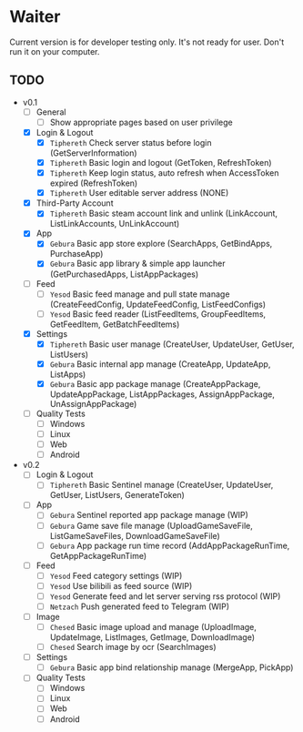 # Waiter

Current version is for developer testing only. It's not ready for user. Don't run it on your computer.

## TODO

- v0.1
  - [ ] General
    - [ ] Show appropriate pages based on user privilege
  - [x] Login & Logout
    - [x] `Tiphereth` Check server status before login  (GetServerInformation)
    - [x] `Tiphereth` Basic login and logout (GetToken, RefreshToken)
    - [x] `Tiphereth` Keep login status, auto refresh when AccessToken expired (RefreshToken)
    - [x] `Tiphereth` User editable server address (NONE)
  - [x] Third-Party Account
    - [x] `Tiphereth` Basic steam account link and unlink (LinkAccount, ListLinkAccounts, UnLinkAccount)
  - [x] App
    - [x] `Gebura` Basic app store explore (SearchApps, GetBindApps, PurchaseApp)
    - [x] `Gebura` Basic app library & simple app launcher (GetPurchasedApps, ListAppPackages)
  - [ ] Feed
    - [ ] `Yesod` Basic feed manage and pull state manage (CreateFeedConfig, UpdateFeedConfig, ListFeedConfigs)
    - [ ] `Yesod` Basic feed reader (ListFeedItems, GroupFeedItems, GetFeedItem, GetBatchFeedItems)
  - [x] Settings
    - [x] `Tiphereth` Basic user manage (CreateUser, UpdateUser, GetUser, ListUsers)
    - [x] `Gebura` Basic internal app manage (CreateApp, UpdateApp, ListApps)
    - [x] `Gebura` Basic app package manage (CreateAppPackage, UpdateAppPackage, ListAppPackages, AssignAppPackage, UnAssignAppPackage)
  - [ ] Quality Tests
    - [ ] Windows
    - [ ] Linux
    - [ ] Web
    - [ ] Android
- v0.2
  - [ ] Login & Logout
    - [ ] `Tiphereth` Basic Sentinel manage (CreateUser, UpdateUser, GetUser, ListUsers, GenerateToken)
  - [ ] App
    - [ ] `Gebura` Sentinel reported app package manage (WIP)
    - [ ] `Gebura` Game save file manage (UploadGameSaveFile, ListGameSaveFiles, DownloadGameSaveFile)
    - [ ] `Gebura` App package run time record (AddAppPackageRunTime, GetAppPackageRunTime)
  - [ ] Feed
    - [ ] `Yesod` Feed category settings (WIP)
    - [ ] `Yesod` Use bilibili as feed source (WIP)
    - [ ] `Yesod` Generate feed and let server serving rss protocol (WIP)
    - [ ] `Netzach` Push generated feed to Telegram (WIP)
  - [ ] Image
    - [ ] `Chesed` Basic image upload and manage (UploadImage, UpdateImage, ListImages, GetImage, DownloadImage)
    - [ ] `Chesed` Search image by ocr (SearchImages)
  - [ ] Settings
    - [ ] `Gebura` Basic app bind relationship manage (MergeApp, PickApp)
  - [ ] Quality Tests
    - [ ] Windows
    - [ ] Linux
    - [ ] Web
    - [ ] Android